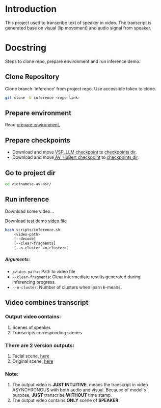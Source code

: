 # Introduction
This project used to transcribe text of speaker in video.
The transcript is generated base on visual (lip movement) and audio signal from speaker.

# Docstring
Steps to clone repo, prepare environment and run inference demo.

## Clone Repository
Clone branch 'inference' from project repo. Use accessible token to clone.  
```bash
git clone -b inference <repo-link>
```

## Prepare environment
Read [prepare environment.](scripts/README.md) 

## Prepare checkpoints
- Download and move [VSP_LLM checkpoint](https://drive.google.com/file/d/1cQJ-RRZv9Qbl_4zyjZliQurcr_FwnB18/view?usp=share_link) to [checkpoints dir](src/models/checkpoints/).
- Download and move[ AV_HuBert checkpoint](https://drive.google.com/file/d/167-_DiLutzMZtDcnA69tdlp5KxwMmHxQ/view?usp=share_link) to [checkpoints dir](src/models/checkpoints/).

## Go to project dir
```bash
cd vietnamese-av-asr/
```

## Run inference
Download some video...

Download test demo [video file](https://drive.google.com/file/d/1Qgar8SXyfPSeg7O69VtBNyUCZuSdP7LQ/view?usp=share_link)
```bash
bash scripts/inference.sh 
    <video-path>
    [--decode]
    [--clear-fragments]
    [--n-cluster <n-cluster>]
```
##### Arguments:
- `<video-path>`: Path to video file
- `--clear-fragments`: Clear intermediate results generated during inferencing progress.
- `--n-cluster`: Number of clusters when learn k-means.

## Video combines transcript
### Output video contains:
1. Scenes of speaker.
2. Transcripts corresponding scenes


### There are 2 version outputs:
1. Facial scene, [here](results)
2. Original scene, [here](results)

### Note:
1.  The output video is **JUST INTUITIVE**,
    means the transcript in video ASYNCHRONOUS with both audio and visual. 
    Because of model's purpose, **JUST** transcribe **WITHOUT** time stamp.
2. The output video contains **ONLY** scene of **SPEAKER**





